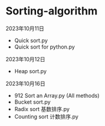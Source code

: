 # Sorting-algorithm

2023年10月11日
- Quick sort.py
- Quick sort for python.py

2023年10月12日
- Heap sort.py

2023年10月16日
- 912 Sort an Array.py (All methods)
- Bucket sort.py
- Radix sort 基数排序.py
- Counting sort 计数排序.py
